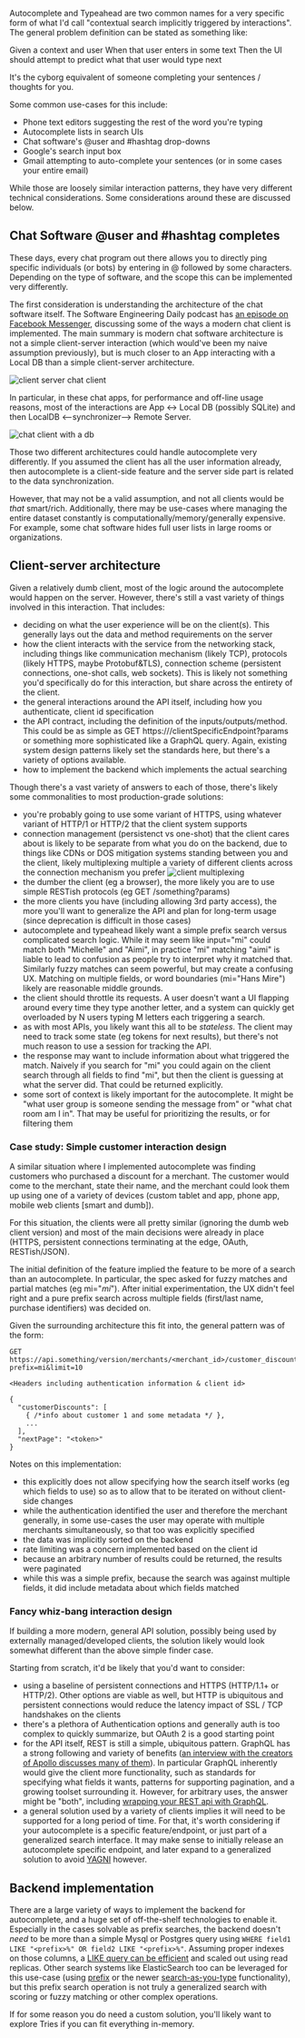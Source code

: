 Autocomplete and Typeahead are two common names for a very specific form of what I'd call "contextual search implicitly triggered by interactions". The general problem definition can be stated as something like:

Given a context and user
When that user enters in some text
Then the UI should attempt to predict what that user would type next

It's the cyborg equivalent of someone completing your sentences / thoughts for you.

Some common use-cases for this include:

* Phone text editors suggesting the rest of the word you're typing
* Autocomplete lists in search UIs
* Chat software's @user and #hashtag drop-downs
* Google's search input box
* Gmail attempting to auto-complete your sentences (or in some cases your entire email)

While those are loosely similar interaction patterns, they have very different technical considerations. Some considerations around these are discussed below.

## Chat Software @user and #hashtag completes

These days, every chat program out there allows you to directly ping specific individuals (or bots) by entering in @ followed by some characters. Depending on the type of software, and the scope this can be implemented very differently.

The first consideration is understanding the architecture of the chat software itself. The Software Engineering Daily podcast has [an episode on Facebook Messenger](https://softwareengineeringdaily.com/2020/03/31/facebook-messenger-engineering-with-mohsen-agsen/), discussing some of the ways a modern chat client is implemented. The main summary is modern chat software architecture is not a simple client-server interaction (which would've been my naive assumption previously), but is much closer to an App interacting with a Local DB than a simple client-server architecture.

![client server chat client](chat-client-server-architecture-v1.png)

In particular, in these chat apps, for performance and off-line usage reasons, most of the interactions are App <-> Local DB (possibly SQLite) and then LocalDB <--synchronizer--> Remote Server.

![chat client with a db](chat-db-architecture-v1.png)

Those two different architectures could handle autocomplete very differently. If you assumed the client has all the user information already, then autocomplete is a client-side feature and the server side part is related to the data synchronization.

However, that may not be a valid assumption, and not all clients would be _that_ smart/rich. Additionally, there may be use-cases where managing the entire dataset constantly is computationally/memory/generally expensive. For example, some chat software hides full user lists in large rooms or organizations.

## Client-server architecture
Given a relatively dumb client, most of the logic around the autocomplete would happen on the server. However, there's still a vast variety of things involved in this interaction. That includes:

* deciding on what the user experience will be on the client(s). This generally lays out the data and method requirements on the server
* how the client interacts with the service from the networking stack, including things like communication mechanism (likely TCP), protocols (likely HTTPS, maybe Protobuf&TLS), connection scheme (persistent connections, one-shot calls, web sockets). This is likely not something you'd specifically do for this interaction, but share across the entirety of the client.
* the general interactions around the API itself, including how you authenticate, client id specification
* the API contract, including the definition of the inputs/outputs/method. This could be as simple as GET https://<domain>/clientSpecificEndpoint?params or something more sophisticated like a GraphQL query. Again, existing system design patterns likely set the standards here, but there's a variety of options available.
* how to implement the backend which implements the actual searching

Though there's a vast variety of answers to each of those, there's likely some commonalities to most production-grade solutions:

* you're probably going to use some variant of HTTPS, using whatever variant of HTTP/1 or HTTP/2 that the client system supports
* connection management (persistenct vs one-shot) that the client cares about is likely to be separate from what you do on the backend, due to things like CDNs or DOS mitigation systems standing between you and the client, likely multiplexing multiple a variety of different clients across the connection mechanism you prefer
![client multiplexing](client_multiplexing.png)
* the dumber the client (eg a browser), the more likely you are to use simple RESTish protocols (eg GET /something?params)
* the more clients you have (including allowing 3rd party access), the more you'll want to generalize the API and plan for long-term usage (since deprecation is difficult in those cases)
* autocomplete and typeahead likely want a simple prefix search versus complicated search logic. While it may seem like input="mi" could match both "Michelle" and "Aimi", in practice "mi" matching "aimi" is liable to lead to confusion as people try to interpret why it matched that. Similarly fuzzy matches can seem powerful, but may create a confusing UX. Matching on multiple fields, or word boundaries (mi="Hans Mire") likely are reasonable middle grounds.
* the client should throttle its requests. A user doesn't want a UI flapping around every time they type another letter, and a system can quickly get overloaded by N users typing M letters each triggering a search.
* as with most APIs, you likely want this all to be _stateless_. The client may need to track some state (eg tokens for next results), but there's not much reason to use a session for tracking the API.
* the response may want to include information about what triggered the match. Naively if you search for "mi" you could again on the client search through all fields to find "mi", but then the client is guessing at what the server did. That could be returned explicitly.
* some sort of context is likely important for the autocomplete. It might be "what user group is someone sending the message from" or "what chat room am I in". That may be useful for prioritizing the results, or for filtering them

### Case study: Simple customer interaction design

A similar situation where I implemented autocomplete was finding customers who purchased a discount for a merchant. The customer would come to the merchant, state their name, and the merchant could look them up using one of a variety of devices (custom tablet and app, phone app, mobile web clients [smart and dumb]).

For this situation, the clients were all pretty similar (ignoring the dumb web client version) and most of the main decisions were already in place (HTTPS, persistent connections terminating at the edge, OAuth, RESTish/JSON).

The initial definition of the feature implied the feature to be more of a search than an autocomplete. In particular, the spec asked for fuzzy matches and partial matches (eg mi="*mi*"). After initial experimentation, the UX didn't feel right and a pure prefix search across multiple fields (first/last name, purchase identifiers) was decided on.

Given the surrounding architecture this fit into, the general pattern was of the form:

```
GET https://api.something/version/merchants/<merchant_id>/customer_discounts/autocomplete?prefix=mi&limit=10

<Headers including authentication information & client id>

{
  "customerDiscounts": [
    { /*info about customer 1 and some metadata */ },
    ...
  ],
  "nextPage": "<token>"
}
```

Notes on this implementation:

* this explicitly does not allow specifying how the search itself works (eg which fields to use) so as to allow that to be iterated on without client-side changes
* while the authentication identified the user and therefore the merchant generally, in some use-cases the user may operate with multiple merchants simultaneously, so that too was explicitly specified
* the data was implicitly sorted on the backend
* rate limiting was a concern implemented based on the client id
* because an arbitrary number of results could be returned, the results were paginated
* while this was a simple prefix, because the search was against multiple fields, it did include metadata about which fields matched

### Fancy whiz-bang interaction design

If building a more modern, general API solution, possibly being used by externally managed/developed clients, the solution likely would look somewhat different than the above simple finder case.

Starting from scratch, it'd be likely that you'd want to consider:

* using a baseline of persistent connections and HTTPS (HTTP/1.1+ or HTTP/2). Other options are viable as well, but HTTP is ubiquitous and persistent connections would reduce the latency impact of SSL / TCP handshakes on the clients
* there's a plethora of Authentication options and generally auth is too complex to quickly summarize, but OAuth 2 is a good starting point
* for the API itself, REST is still a simple, ubiquitous pattern. GraphQL has a strong following and variety of benefits ([an interview with the creators of Apollo discusses many of them](https://softwareengineeringdaily.com/2020/01/17/apollo-graphql-with-geoff-schmidt/)). In particular GraphQL inherently would give the client more functionality, such as standards for specifying what fields it wants, patterns for supporting pagination, and a growing toolset surrounding it. However, for arbitrary uses, the answer might be "both", including [wrapping your REST api with GraphQL](https://graphql.org/blog/rest-api-graphql-wrapper/).
* a general solution used by a variety of clients implies it will need to be supported for a long period of time. For that, it's worth considering if your autocomplete is a specific feature/endpoint, or just part of a generalized search interface. It may make sense to initially release an autocomplete specific endpoint, and later expand to a generalized solution to avoid [YAGNI](https://martinfowler.com/bliki/Yagni.html) however.

## Backend implementation

There are a large variety of ways to implement the backend for autocomplete, and a huge set of off-the-shelf technologies to enable it. Especially in the cases solvable as prefix searches, the backend doesn't _need_ to be more than a simple Mysql or Postgres query using `WHERE field1 LIKE "<prefix>%" OR field2 LIKE "<prefix>%"`. Assuming proper indexes on those columns, a [LIKE query can be efficient](https://makandracards.com/makandra/12813-performance-analysis-of-mysql-s-fulltext-indexes-and-like-queries-for-full-text-search) and scaled out using read replicas. Other search systems like ElasticSearch too can be leveraged for this use-case (using [prefix](https://www.elastic.co/guide/en/elasticsearch/reference/current/query-dsl-prefix-query.html) or the newer [search-as-you-type](https://www.elastic.co/guide/en/elasticsearch/guide/2.x/_index_time_search_as_you_type.html#_index_time_search_as_you_type) functionality), but this prefix search operation is not truly a generalized search with scoring or fuzzy matching or other complex operations.

If for some reason you do need a custom solution, you'll likely want to explore Tries if you can fit everything in-memory.
